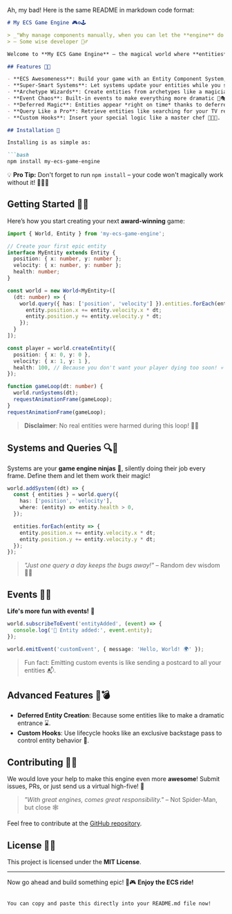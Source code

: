 Ah, my bad! Here is the same README in markdown code format:

```markdown
# My ECS Game Engine 🎮⚙️🕹️

> _"Why manage components manually, when you can let the **engine** do it for you?"_  
> – Some wise developer 🧙‍♂️

Welcome to **My ECS Game Engine** – the magical world where **entities** roam free, systems take care of all the heavy lifting, and components live happily ever after! 🏰✨

## Features 🦾💡

- **ECS Awesomeness**: Build your game with an Entity Component System, because who needs OOP? 🤷‍♂️
- **Super-Smart Systems**: Let systems update your entities while you sit back and sip coffee ☕.
- **Archetype Wizards**: Create entities from archetypes like a magician conjuring spells 🧙‍♀️.
- **Event Chaos**: Built-in events to make everything more dramatic 📡🎭.
- **Deferred Magic**: Entities appear *right on time* thanks to deferred creation ⏳.
- **Query Like a Pro**: Retrieve entities like searching for your TV remote 🧐📺.
- **Custom Hooks**: Insert your special logic like a master chef 🍲👨‍🍳.

## Installation 🎉

Installing is as simple as:

```bash
npm install my-ecs-game-engine
```

💡 **Pro Tip:** Don't forget to run `npm install` – your code won't magically work without it! 🧙‍♂️✨

## Getting Started 🚀👾

Here’s how you start creating your next **award-winning** game:

```typescript
import { World, Entity } from 'my-ecs-game-engine';

// Create your first epic entity
interface MyEntity extends Entity {
  position: { x: number, y: number };
  velocity: { x: number, y: number };
  health: number;
}

const world = new World<MyEntity>([
  (dt: number) => {
    world.query({ has: ['position', 'velocity'] }).entities.forEach(entity => {
      entity.position.x += entity.velocity.x * dt;
      entity.position.y += entity.velocity.y * dt;
    });
  }
]);

const player = world.createEntity({
  position: { x: 0, y: 0 },
  velocity: { x: 1, y: 1 },
  health: 100, // Because you don't want your player dying too soon! 💀
});

function gameLoop(dt: number) {
  world.runSystems(dt);
  requestAnimationFrame(gameLoop);
}
requestAnimationFrame(gameLoop);
```

> **Disclaimer**: No real entities were harmed during this loop! 🐱‍👓

## Systems and Queries 🔍🔧

Systems are your **game engine ninjas** 🥷, silently doing their job every frame. Define them and let them work their magic!

```typescript
world.addSystem((dt) => {
  const { entities } = world.query({
    has: ['position', 'velocity'],
    where: (entity) => entity.health > 0,
  });

  entities.forEach(entity => {
    entity.position.x += entity.velocity.x * dt;
    entity.position.y += entity.velocity.y * dt;
  });
});
```

> _"Just one query a day keeps the bugs away!"_ – Random dev wisdom 🧑‍💻

## Events 🎉🎊

**Life's more fun with events!** 🎉

```typescript
world.subscribeToEvent('entityAdded', (event) => {
  console.log('🚀 Entity added:', event.entity);
});

world.emitEvent('customEvent', { message: 'Hello, World! 🌍' });
```

> Fun fact: Emitting custom events is like sending a postcard to all your entities 📬.

## Advanced Features 💼💣

- **Deferred Entity Creation**: Because some entities like to make a dramatic entrance ⌛.
- **Custom Hooks**: Use lifecycle hooks like an exclusive backstage pass to control entity behavior 🎫.

## Contributing 🤝🎯

We would love your help to make this engine even more **awesome**! Submit issues, PRs, or just send us a virtual high-five! 🙌

> _"With great engines, comes great responsibility."_ – Not Spider-Man, but close 🕸️

Feel free to contribute at the [GitHub repository](https://github.com/my-ecs-game-engine).

## License 📝📜

This project is licensed under the **MIT License**.

---

Now go ahead and build something epic! 🚀🎮 **Enjoy the ECS ride!**
```

You can copy and paste this directly into your README.md file now!
